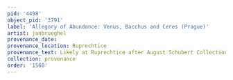 ```yaml
---
pid: '4498'
object_pid: '3791'
label: 'Allegory of Abundance: Venus, Bacchus and Ceres (Prague)'
artist: janbrueghel
provenance_date:
provenance_location: Ruprechtice
provenance_text: Likely at Ruprechtice after August Schubert Collection
collection: provenance
order: '1560'
---
```

